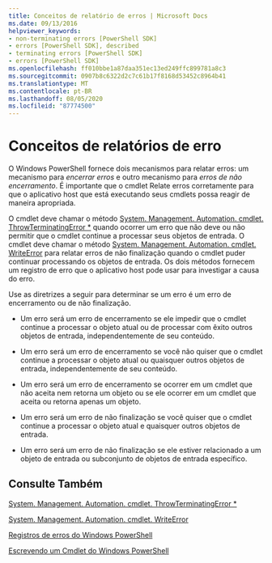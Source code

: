 ```yaml
---
title: Conceitos de relatório de erros | Microsoft Docs
ms.date: 09/13/2016
helpviewer_keywords:
- non-terminating errors [PowerShell SDK]
- errors [PowerShell SDK], described
- terminating errors [PowerShell SDK]
- errors [PowerShell SDK]
ms.openlocfilehash: ff010bbe1a87daa351ec13ed249ffc899781a8c3
ms.sourcegitcommit: 0907b8c6322d2c7c61b17f8168d53452c8964b41
ms.translationtype: MT
ms.contentlocale: pt-BR
ms.lasthandoff: 08/05/2020
ms.locfileid: "87774500"
---
```

# <a name="error-reporting-concepts"></a>Conceitos de relatórios de erro

O Windows PowerShell fornece dois mecanismos para relatar erros: um mecanismo para *encerrar erros* e outro mecanismo para *erros de não encerramento*. É importante que o cmdlet Relate erros corretamente para que o aplicativo host que está executando seus cmdlets possa reagir de maneira apropriada.

O cmdlet deve chamar o método [System. Management. Automation. cmdlet. ThrowTerminatingError *](/dotnet/api/System.Management.Automation.Cmdlet.ThrowTerminatingError) quando ocorrer um erro que não deve ou não permitir que o cmdlet continue a processar seus objetos de entrada. O cmdlet deve chamar o método [System. Management. Automation. cmdlet. WriteError](/dotnet/api/System.Management.Automation.Cmdlet.WriteError) para relatar erros de não finalização quando o cmdlet puder continuar processando os objetos de entrada. Os dois métodos fornecem um registro de erro que o aplicativo host pode usar para investigar a causa do erro.

Use as diretrizes a seguir para determinar se um erro é um erro de encerramento ou de não finalização.

- Um erro será um erro de encerramento se ele impedir que o cmdlet continue a processar o objeto atual ou de processar com êxito outros objetos de entrada, independentemente de seu conteúdo.

- Um erro será um erro de encerramento se você não quiser que o cmdlet continue a processar o objeto atual ou quaisquer outros objetos de entrada, independentemente de seu conteúdo.

- Um erro será um erro de encerramento se ocorrer em um cmdlet que não aceita nem retorna um objeto ou se ele ocorrer em um cmdlet que aceita ou retorna apenas um objeto.

- Um erro será um erro de não finalização se você quiser que o cmdlet continue a processar o objeto atual e quaisquer outros objetos de entrada.

- Um erro será um erro de não finalização se ele estiver relacionado a um objeto de entrada ou subconjunto de objetos de entrada específico.

## <a name="see-also"></a>Consulte Também

[System. Management. Automation. cmdlet. ThrowTerminatingError *](/dotnet/api/System.Management.Automation.Cmdlet.ThrowTerminatingError)

[System. Management. Automation. cmdlet. WriteError](/dotnet/api/System.Management.Automation.Cmdlet.WriteError)

[Registros de erros do Windows PowerShell](./windows-powershell-error-records.md)

[Escrevendo um Cmdlet do Windows PowerShell](./writing-a-windows-powershell-cmdlet.md)
